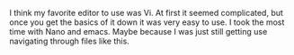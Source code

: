 I think my favorite editor to use was Vi. At first it seemed complicated, but once you get the basics of it down it was very easy to use. I took the most time with Nano and emacs. Maybe because I was just still getting use navigating through files like this. 
